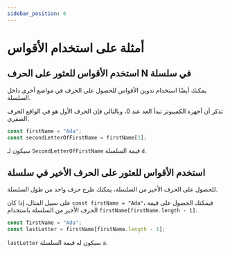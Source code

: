 ```yaml
---
sidebar_position: 6
---
```


# أمثلة على استخدام الأقواس

## استخدم الأقواس للعثور على الحرف N في سلسلة

يمكنك أيضًا استخدام تدوين الأقواس للحصول على الحرف في مواضع أخرى داخل السلسلة.

تذكر أن أجهزة الكمبيوتر تبدأ العد عند 0، وبالتالي فإن الحرف الأول هو في الواقع الحرف الصفري.

```js
const firstName = "Ada";
const secondLetterOfFirstName = firstName[1];
```
سيكون لـ ```SecondLetterOfFirstName``` قيمة السلسلة ```d```.

## استخدم الأقواس للعثور على الحرف الأخير في سلسلة

للحصول على الحرف الأخير من السلسلة، يمكنك طرح حرف واحد من طول السلسلة.

على سبيل المثال، إذا كان ```const firstName = "Ada"```، فيمكنك الحصول على قيمة الحرف الأخير من السلسلة باستخدام ```firstName[firstName.length - 1]```.

```js
const firstName = "Ada";
const lastLetter = firstName[firstName.length - 1];
```
```lastLetter``` سيكون له قيمة السلسلة ```a```.

<!-- quiz make use get the char last the last letter -->
<!-- 
const firstName = "Augusta";
const thirdToLastLetter = firstName[firstName.length - 3];
 -->